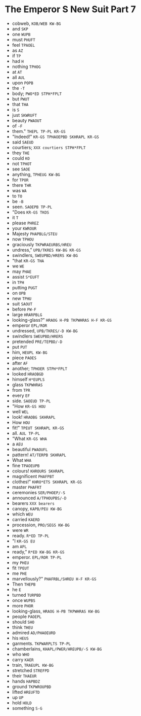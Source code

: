 # The Emperor S New Suit Part 7

* cobweb, `KOB/WEB KW-BG`
* and `SKP`
* one `WUPB`
* must `PHUFT`
* feel `TPAOEL`
* as `AZ`
* if `TP`
* had `H`
* nothing `TPHOG`
* at `AT`
* all `AUL`
* upon `POPB`
* the `-T`
* body; `PWO*ED STPH*FPLT`
* but `PWUT`
* that `THA`
* is `S`
* just `SKWRUFT`
* beauty `PWAOUT`
* of `-F`
* them." `THEPL TP-PL KR-GS`
* "Indeed!" `KR-GS TPHAOEPBD SKHRAPL KR-GS`
* said `SAEUD`
* courtiers; `XXX courtiers STPH*FPLT`
* they `THE`
* could `KO`
* not `TPHOT`
* see `SAOE`
* anything, `TPHEUG KW-BG`
* for `TPOR`
* there `THR`
* was `WA`
* to `TO`
* be `-B`
* seen. `SAOEPB TP-PL`
* "Does `KR-GS TKOS`
* it `T`
* please `PHREZ`
* your `KWROUR`
* Majesty `PHAPBLG/STEU`
* now `TPHOU`
* graciously `TKPWRAEURBS/HREU`
* undress," `UPB/TKRES KW-BG KR-GS`
* swindlers, `SWEUPBD/HRERS KW-BG`
* "that `KR-GS THA`
* we `WE`
* may `PHAE`
* assist `S*EUFT`
* in `TPH`
* putting `PUGT`
* on `OPB`
* new `TPHU`
* suit `SAOUT`
* before `PW-F`
* large `HRARPBLG`
* looking-glass?" `HRAOG H-PB TKPWHRAS H-F KR-GS`
* emperor `EPL/ROR`
* undressed, `UPB/TKRES/-D KW-BG`
* swindlers `SWEUPBD/HRERS`
* pretended `PRE/TEPBD/-D`
* put `PUT`
* him, `HEUPL KW-BG`
* piece `PAOES`
* after `AF`
* another; `TPHOER STPH*FPLT`
* looked `HRAOBGD`
* himself `H*EUPLS`
* glass `TKPWHRAS`
* from `TPR`
* every `EF`
* side. `SAOEUD TP-PL`
* "How `KR-GS HOU`
* well `WEL`
* look! `HRAOBG SKHRAPL`
* How `HOU`
* fit!" `TPEUT SKHRAPL KR-GS`
* all. `AUL TP-PL`
* "What `KR-GS WHA`
* a `AEU`
* beautiful `PWAOUFL`
* pattern! `AT/TERPB SKHRAPL`
* What `WHA`
* fine `TPAOEUPB`
* colours! `KHROURS SKHRAPL`
* magnificent `PHAFPBT`
* clothes!" `KHRO*ETS SKHRAPL KR-GS`
* master `PHAFRT`
* ceremonies `SER/PHOEP/-S`
* announced `A/TPHOUPBS/-D`
* bearers `XXX bearers`
* canopy, `KAPB/PEU KW-BG`
* which `WEU`
* carried `KAERD`
* procession, `PRO/SEGS KW-BG`
* were `WR`
* ready. `R*ED TP-PL`
* "I `KR-GS EU`
* am `APL`
* ready," `R*ED KW-BG KR-GS`
* emperor. `EPL/ROR TP-PL`
* my `PHEU`
* fit `TPEUT`
* me `PHE`
* marvellously?" `PHAFRBL/SHREU H-F KR-GS`
* Then `THEPB`
* he `E`
* turned `TURPBD`
* once `WUPBS`
* more `PHOR`
* looking-glass, `HRAOG H-PB TKPWHRAS KW-BG`
* people `PAOEPL`
* should `SHO`
* think `THEU`
* admired `AD/PHAOEURD`
* his `HEUS`
* garments. `TKPWARPLTS TP-PL`
* chamberlains, `KHAPL/PWER/HREUPB/-S KW-BG`
* who `WHO`
* carry `KAER`
* train, `TRAEUPL KW-BG`
* stretched `STREFPD`
* their `THAEUR`
* hands `HAPBDZ`
* ground `TKPWROUPBD`
* lifted `HREUFTD`
* up `UP`
* hold `HOLD`
* something `S-G`
